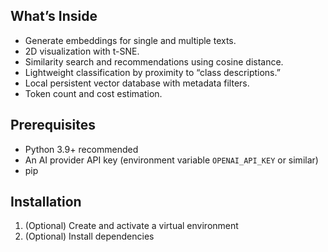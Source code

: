 ## What’s Inside
- Generate embeddings for single and multiple texts.
- 2D visualization with t-SNE.
- Similarity search and recommendations using cosine distance.
- Lightweight classification by proximity to “class descriptions.”
- Local persistent vector database with metadata filters.
- Token count and cost estimation.

## Prerequisites
- Python 3.9+ recommended
- An AI provider API key (environment variable `OPENAI_API_KEY` or similar)
- pip

## Installation
1) (Optional) Create and activate a virtual environment
2) (Optional) Install dependencies
